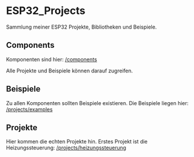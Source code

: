 # ESP32_Projects

Sammlung meiner ESP32 Projekte, Bibliotheken und Beispiele.

## Components

Komponenten sind hier: [/components](/components)

Alle Projekte und Beispiele können darauf zugreifen.

## Beispiele

Zu allen Komponenten sollten Beispiele existieren. Die Beispiele liegen hier: [/projects/examples](/projects/examples)

## Projekte

Hier kommen die echten Projekte hin. Erstes Projekt ist die Heizungssteuerung: [/projects/heizungssteuerung](/projects/heizungssteuerung)